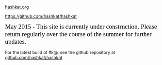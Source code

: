 [hashkat.org](http://hashkat.org)

https://github.com/hashkat/hashkat

<span style="color:black; font-family:Georgia; font-size:1.5em;">May 2015 - This site is currently under construction. Please return regularly over the course of the summer for further updates. </span>

For the latest build of #k@, see the github repository at [github.com/hashkat/hashkat](https://github.com/hashkat/hashkat)
